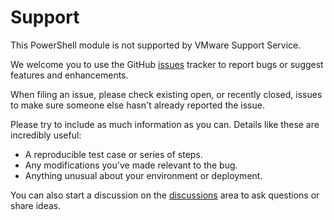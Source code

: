 # Support

This PowerShell module is not supported by VMware Support Service.

We welcome you to use the GitHub [issues][issues] tracker to report bugs or suggest features and enhancements.

When filing an issue, please check existing open, or recently closed, issues to make sure someone else hasn't already
reported the issue.

Please try to include as much information as you can. Details like these are incredibly useful:

- A reproducible test case or series of steps.
- Any modifications you've made relevant to the bug.
- Anything unusual about your environment or deployment.

You can also start a discussion on the [discussions][discussions] area to ask questions or share ideas.

[issues]: https://github.com/vmware/powershell-module-for-vmware-cloud-foundation-reporting/issues
[discussions]: https://github.com/vmware/powershell-module-for-vmware-cloud-foundation-reporting/discussions
